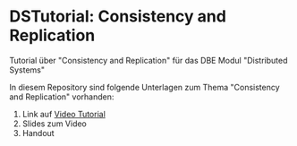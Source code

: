 # DSTutorial: Consistency and Replication

Tutorial über "Consistency and Replication" für das DBE Modul "Distributed Systems" 

In diesem Repository sind folgende Unterlagen zum Thema "Consistency and Replication" vorhanden:

1. Link auf [Video Tutorial](https://youtu.be/ztGi0DfBcd8)
2. Slides zum Video
3. Handout


